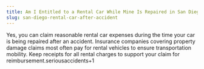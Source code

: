 ```yaml
---
title: Am I Entitled to a Rental Car While Mine Is Repaired in San Diego?
slug: san-diego-rental-car-after-accident
---
```


Yes, you can claim reasonable rental car expenses during the time your car is being repaired after an accident. Insurance companies covering property damage claims most often pay for rental vehicles to ensure transportation mobility. Keep receipts for all rental charges to support your claim for reimbursement.seriousaccidents+1